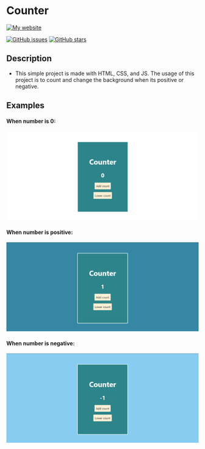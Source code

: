 # Counter
[![My website](https://img.shields.io/badge/CLeDiscover-Clever%2C%20let's%20discover!-brightgreen?style=for-the-badge&logo=appveyor&logo=superuser)](https://clediscover.xyz)

[![GitHub issues](https://img.shields.io/github/issues/clediscover/Counter)](https://github.com/clediscover/Counter/issues)
[![GitHub stars](https://img.shields.io/github/stars/clediscover/Counter)](https://github.com/clediscover/Counter/stargazers)

## Description
- This simple project is made with HTML, CSS, and JS. The usage of this project is to count and change the background when its positive or negative.

## Examples
#### When number is 0:
![](img/Counter.png)

#### When number is positive:
![](img/Counter-2.png)

#### When number is negative:
![](img/Counter-3.png)